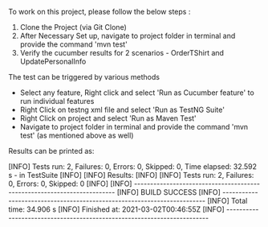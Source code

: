 To work on this project, please follow the below steps :
1. Clone the Project (via Git Clone)
2. After Necessary Set up, navigate to project folder in terminal and provide the command 'mvn test'
3. Verify the cucumber results for 2 scenarios - OrderTShirt and UpdatePersonalInfo

The test can be triggered by various methods
- Select any feature, Right click and select 'Run as Cucumber feature' to run individual features
- Right Click on testng xml file and select 'Run as TestNG Suite'
- Right Click on project and select 'Run as Maven Test' 
- Navigate to project folder in terminal and provide the command 'mvn test' (as mentioned above as well)



Results can be printed as:

[INFO] Tests run: 2, Failures: 0, Errors: 0, Skipped: 0, Time elapsed: 32.592 s - in TestSuite
[INFO] 
[INFO] Results:
[INFO] 
[INFO] Tests run: 2, Failures: 0, Errors: 0, Skipped: 0
[INFO] 
[INFO] ------------------------------------------------------------------------
[INFO] BUILD SUCCESS
[INFO] ------------------------------------------------------------------------
[INFO] Total time:  34.906 s
[INFO] Finished at: 2021-03-02T00:46:55Z
[INFO] ------------------------------------------------------------------------
